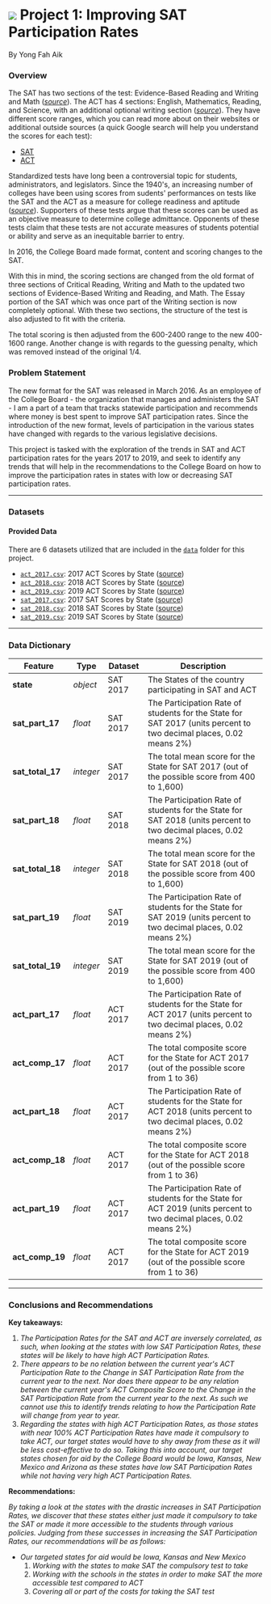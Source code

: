 # ![](https://ga-dash.s3.amazonaws.com/production/assets/logo-9f88ae6c9c3871690e33280fcf557f33.png) Project 1: Improving SAT Participation Rates
By Yong Fah Aik

### Overview


The SAT has two sections of the test: Evidence-Based Reading and Writing and Math ([*source*](https://www.princetonreview.com/college/sat-sections)). The ACT has 4 sections: English, Mathematics, Reading, and Science, with an additional optional writing section ([*source*](https://www.act.org/content/act/en/products-and-services/the-act/scores/understanding-your-scores.html)). They have different score ranges, which you can read more about on their websites or additional outside sources (a quick Google search will help you understand the scores for each test):
* [SAT](https://collegereadiness.collegeboard.org/sat)
* [ACT](https://www.act.org/content/act/en.html)

Standardized tests have long been a controversial topic for students, administrators, and legislators. Since the 1940's, an increasing number of colleges have been using scores from sudents' performances on tests like the SAT and the ACT as a measure for college readiness and aptitude ([*source*](https://www.minotdailynews.com/news/local-news/2017/04/a-brief-history-of-the-sat-and-act/)). Supporters of these tests argue that these scores can be used as an objective measure to determine college admittance. Opponents of these tests claim that these tests are not accurate measures of students potential or ability and serve as an inequitable barrier to entry.

In 2016, the College Board made format, content and scoring changes to the SAT. 

With this in mind, the scoring sections are changed from the old format of three sections of Critical Reading, Writing and Math to the updated two sections of Evidence-Based Writing and Reading, and Math. The Essay portion of the SAT which was once part of the Writing section is now completely optional. With these two sections, the structure of the test is also adjusted to fit with the criteria.

The total scoring is then adjusted from the 600-2400 range to the new 400-1600 range. Another change is with regards to the guessing penalty, which was removed instead of the original 1/4.

### Problem Statement

The new format for the SAT was released in March 2016. As an employee of the College Board - the organization that manages and administers the SAT - I am a part of a team that tracks statewide participation and recommends where money is best spent to improve SAT participation rates. Since the introduction of the new format, levels of participation in the various states have changed with regards to the various legislative decisions.

This project is tasked with the exploration of the trends in SAT and ACT participation rates for the years 2017 to 2019, and seek to identify any trends that will help in the recommendations to the College Board on how to improve the participation rates in states with low or decreasing SAT participation rates.

---

### Datasets

#### Provided Data

There are 6 datasets utilized that are included in the [`data`](./data/) folder for this project. 

* [`act_2017.csv`](./data/act_2017.csv): 2017 ACT Scores by State ([source](https://blog.prepscholar.com/act-scores-by-state-averages-highs-and-lows))
* [`act_2018.csv`](./data/act_2018.csv): 2018 ACT Scores by State ([source](https://blog.prepscholar.com/act-scores-by-state-averages-highs-and-lows))
* [`act_2019.csv`](./data/act_2019.csv): 2019 ACT Scores by State ([source](https://blog.prepscholar.com/act-scores-by-state-averages-highs-and-lows))
* [`sat_2017.csv`](./data/sat_2017.csv): 2017 SAT Scores by State ([source](https://blog.collegevine.com/here-are-the-average-sat-scores-by-state/))
* [`sat_2018.csv`](./data/sat_2018.csv): 2018 SAT Scores by State ([source](https://blog.collegevine.com/here-are-the-average-sat-scores-by-state/))
* [`sat_2019.csv`](./data/sat_2019.csv): 2019 SAT Scores by State ([source](https://blog.prepscholar.com/average-sat-scores-by-state-most-recent))

---

### Data Dictionary
|Feature|Type|Dataset|Description|
|---|---|---|---|
|**state**|*object*|SAT 2017|The States of the country participating in SAT and ACT|
|**sat_part_17**|*float*|SAT 2017|The Participation Rate of students for the State for SAT 2017 (units percent to two decimal places, 0.02 means 2%)| 
|**sat_total_17**|*integer*|SAT 2017|The total mean score for the State for SAT 2017 (out of the possible score from 400 to 1,600)| 
|**sat_part_18**|*float*|SAT 2018|The Participation Rate of students for the State for SAT 2018 (units percent to two decimal places, 0.02 means 2%)|
|**sat_total_18**|*integer*|SAT 2018|The total mean score for the State for SAT 2018 (out of the possible score from 400 to 1,600)| 
|**sat_part_19**|*float*|SAT 2019|The Participation Rate of students for the State for SAT 2019 (units percent to two decimal places, 0.02 means 2%)| 
|**sat_total_19**|*integer*|SAT 2019|The total mean score for the State for SAT 2019 (out of the possible score from 400 to 1,600)| 
|**act_part_17**|*float*|ACT 2017|The Participation Rate of students for the State for ACT 2017 (units percent to two decimal places, 0.02 means 2%)| 
|**act_comp_17**|*float*|ACT 2017|The total composite score for the State for ACT 2017 (out of the possible score from 1 to 36)| 
|**act_part_18**|*float*|ACT 2017|The Participation Rate of students for the State for ACT 2018 (units percent to two decimal places, 0.02 means 2%)| 
|**act_comp_18**|*float*|ACT 2017|The total composite score for the State for ACT 2018 (out of the possible score from 1 to 36)| 
|**act_part_19**|*float*|ACT 2017|The Participation Rate of students for the State for ACT 2019 (units percent to two decimal places, 0.02 means 2%)| 
|**act_comp_19**|*float*|ACT 2017|The total composite score for the State for ACT 2019 (out of the possible score from 1 to 36)| 

---

### Conclusions and Recommendations

**Key takeaways:** 

1. *The Participation Rates for the SAT and ACT are inversely correlated, as such, when looking at the states with low SAT Participation Rates, these states will be likely to have high ACT Participation Rates.*
2. *There appears to be no relation between the current year's ACT Participation Rate to the Change in SAT Participation Rate from the current year to the next. Nor does there appear to be any relation between the current year's ACT Composite Score to the Change in the SAT Participation Rate from the current year to the next. As such we cannot use this to identify trends relating to how the Participation Rate will change from year to year.*
3. *Regarding the states with high ACT Participation Rates, as those states with near 100% ACT Participation Rates have made it compulsory to take ACT, our target states would have to shy away from these as it will be less cost-effective to do so. Taking this into account, our target states chosen for aid by the College Board would be Iowa, Kansas, New Mexico and Arizona as these states have low SAT Participation Rates while not having very high ACT Participation Rates.*

**Recommendations:** 

*By taking a look at the states with the drastic increases in SAT Participation Rates, we discover that these states either just made it compulsory to take the SAT or made it more accessible to the students through various policies. Judging from these successes in increasing the SAT Participation Rates, our recommendations will be as follows:*
- *Our targeted states for aid would be Iowa, Kansas and New Mexico* 
  1. *Working with the states to make SAT the compulsory test to take*
  2. *Working with the schools in the states in order to make SAT the more accessible test compared to ACT*
  3. *Covering all or part of the costs for taking the SAT test* 
